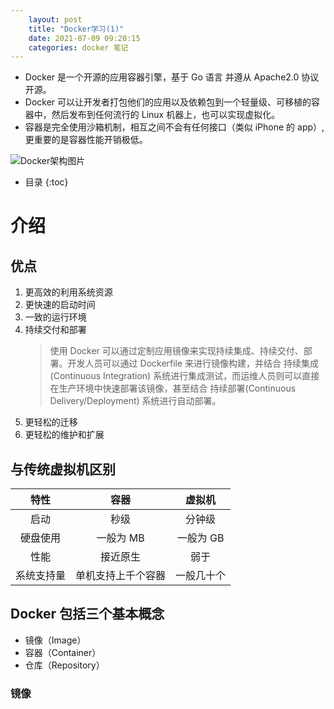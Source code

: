 ```yaml
---
    layout: post
    title: "Docker学习(1)"
    date: 2021-07-09 09:20:15
    categories: docker 笔记
---
```


+ Docker 是一个开源的应用容器引擎，基于 Go 语言 并遵从 Apache2.0 协议开源。
+ Docker 可以让开发者打包他们的应用以及依赖包到一个轻量级、可移植的容器中，然后发布到任何流行的 Linux 机器上，也可以实现虚拟化。
+ 容器是完全使用沙箱机制，相互之间不会有任何接口（类似 iPhone 的 app）,更重要的是容器性能开销极低。

![Docker架构图片](https://huteng-dev.github.io/img/docker-on-linux.png)


* 目录
{:toc}

# 介绍
## 优点
1. 更高效的利用系统资源
2. 更快速的启动时间
3. 一致的运行环境
4. 持续交付和部署
   > 使用 Docker 可以通过定制应用镜像来实现持续集成、持续交付、部署。开发人员可以通过 Dockerfile 来进行镜像构建，并结合 持续集成(Continuous Integration) 系统进行集成测试，而运维人员则可以直接在生产环境中快速部署该镜像，甚至结合 持续部署(Continuous Delivery/Deployment) 系统进行自动部署。
5. 更轻松的迁移
6. 更轻松的维护和扩展
## 与传统虚拟机区别
|特性|容器|虚拟机|
|:--:|:--:|:--:|
启动|秒级|分钟级
硬盘使用|一般为 MB|一般为 GB
性能|接近原生|弱于
系统支持量|单机支持上千个容器|一般几十个

## Docker 包括三个基本概念
+ 镜像（Image）
+ 容器（Container）
+ 仓库（Repository）
### 镜像
